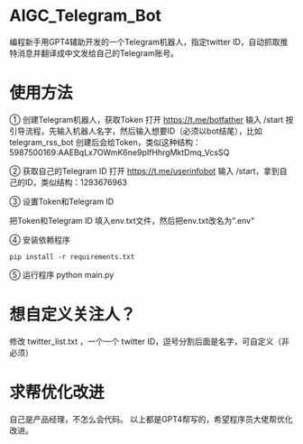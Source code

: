 # AIGC_Telegram_Bot
编程新手用GPT4辅助开发的一个Telegram机器人，指定twitter ID，自动抓取推特消息并翻译成中文发给自己的Telegram账号。

# 使用方法

① 创建Telegram机器人，获取Token
打开 https://t.me/botfather 输入 /start
按引导流程，先输入机器人名字，然后输入想要ID（必须以bot结尾），比如telegram_rss_bot
创建后会给Token，类似这种结构：5987500169:AAEBqLx7OWmK6ne9pIfHhrgMktDmq_VcsSQ

② 获取自己的Telegram ID
打开 https://t.me/userinfobot 输入 \/start，拿到自己的ID，类似结构：1293676963


③ 设置Token和Telegram ID

把Token和Telegram ID 填入env.txt文件，然后把env.txt改名为".env"

④ 安装依赖程序
```
pip install -r requirements.txt
```

⑤ 运行程序
python main.py

# 想自定义关注人？
修改 twitter_list.txt ，一个一个 twitter ID，逗号分割后面是名字，可自定义（非必须）

# 求帮优化改进
自己是产品经理，不怎么会代码。
以上都是GPT4帮写的，希望程序员大佬帮优化改进。





